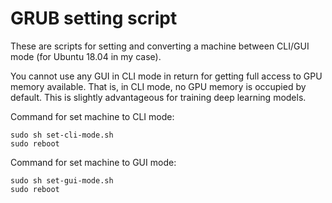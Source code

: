 # GRUB setting script

These are scripts for setting and converting a machine between CLI/GUI mode (for Ubuntu 18.04 in my case).

You cannot use any GUI in CLI mode in return for getting full access to GPU memory available. That is, in CLI mode, no GPU memory is occupied by default. This is slightly advantageous for training deep learning models.

Command for set machine to CLI mode:

```
sudo sh set-cli-mode.sh
sudo reboot
```


Command for set machine to GUI mode:

```
sudo sh set-gui-mode.sh
sudo reboot
```

